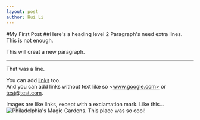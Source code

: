 ```yaml
---
layout: post
author: Hui Li
---
```

#My First Post
##Here's a heading level 2
Paragraph's need extra lines.
This is not enough.

This will creat a new paragraph.

***
That was a line.

You can add [links](www.google.com) too.  
And you can add links without text like so <www.google.com> or <test@test.com>.

Images are like links, except with a exclamation mark. Like this...
![Philadelphia's Magic Gardens. This place was so cool!](/assets/images/philly-magic-gardens.jpg)
